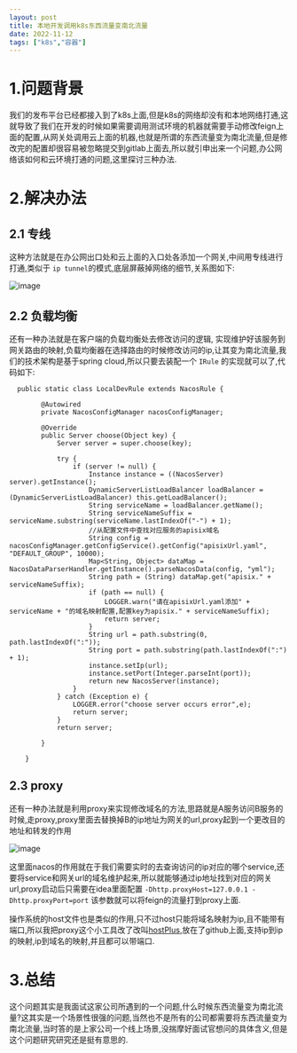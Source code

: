 ```yaml
---
layout: post
title: 本地开发调用k8s东西流量变南北流量
date: 2022-11-12
tags: ["k8s","容器"]
---
```


# 1.问题背景

我们的发布平台已经都接入到了k8s上面,但是k8s的网络却没有和本地网络打通,这就导致了我们在开发的时候如果需要调用测试环境的机器就需要手动修改feign上面的配置,从网关处调用云上面的机器,也就是所谓的东西流量变为南北流量,但是修改完的配置却很容易被忽略提交到gitlab上面去,所以就引申出来一个问题,办公网络该如何和云环境打通的问题,这里探讨三种办法.
<!--more-->

# 2.解决办法

## 2.1 专线

这种方法就是在办公网出口处和云上面的入口处各添加一个网关,中间用专线进行打通,类似于 `ip tunnel`的模式,底层屏蔽掉网络的细节,关系图如下:

![image](20221112172033.png)

## 2.2 负载均衡

还有一种办法就是在客户端的负载均衡处去修改访问的逻辑, 实现维护好该服务到网关路由的映射,负载均衡器在选择路由的时候修改访问的ip,让其变为南北流量,我们的技术架构是基于spring cloud,所以只要去装配一个 `IRule` 的实现就可以了,代码如下:

      public static class LocalDevRule extends NacosRule {

            @Autowired
            private NacosConfigManager nacosConfigManager;

            @Override
            public Server choose(Object key) {
                Server server = super.choose(key);

                try {
                    if (server != null) {
                        Instance instance = ((NacosServer) server).getInstance();
                        DynamicServerListLoadBalancer loadBalancer = (DynamicServerListLoadBalancer) this.getLoadBalancer();
                        String serviceName = loadBalancer.getName();
                        String serviceNameSuffix = serviceName.substring(serviceName.lastIndexOf("-") + 1);
                        //从配置文件中查找对应服务的apisix域名
                        String config = nacosConfigManager.getConfigService().getConfig("apisixUrl.yaml", "DEFAULT_GROUP", 10000);
                        Map<String, Object> dataMap = NacosDataParserHandler.getInstance().parseNacosData(config, "yml");
                        String path = (String) dataMap.get("apisix." + serviceNameSuffix);
                        if (path == null) {
                            LOGGER.warn("请在apisixUrl.yaml添加" + serviceName + "的域名映射配置,配置key为apisix." + serviceNameSuffix);
                            return server;
                        }
                        String url = path.substring(0, path.lastIndexOf(":"));
                        String port = path.substring(path.lastIndexOf(":") + 1);
                        instance.setIp(url);
                        instance.setPort(Integer.parseInt(port));
                        return new NacosServer(instance);
                    }
                } catch (Exception e) {
                    LOGGER.error("choose server occurs error",e);
                    return server;
                }
                return server;

            }

        }

## 2.3 proxy

还有一种办法就是利用proxy来实现修改域名的方法,思路就是A服务访问B服务的时候,走proxy,proxy里面去替换掉B的ip地址为网关的url,proxy起到一个更改目的地址和转发的作用

![image](20221112174815.png)

这里面nacos的作用就在于我们需要实时的去查询访问的ip对应的哪个service,还要将service和网关url的域名维护起来,所以就能够通过ip地址找到对应的网关url,proxy启动后只需要在idea里面配置 `-Dhttp.proxyHost=127.0.0.1 -Dhttp.proxyPort=port` 该参数就可以将feign的流量打到proxy上面.

操作系统的host文件也是类似的作用,只不过host只能将域名映射为ip,且不能带有端口,所以我把proxy这个小工具改了改叫[hostPlus](https://github.com/Pantheooon/hostPlus),放在了github上面,支持ip到ip的映射,ip到域名的映射,并且都可以带端口.

# 3.总结

这个问题其实是我面试这家公司所遇到的一个问题,什么时候东西流量变为南北流量?这其实是一个场景性很强的问题,当然也不是所有的公司都需要将东西流量变为南北流量,当时答的是上家公司一个线上场景,没揣摩好面试官想问的具体含义,但是这个问题研究研究还是挺有意思的.